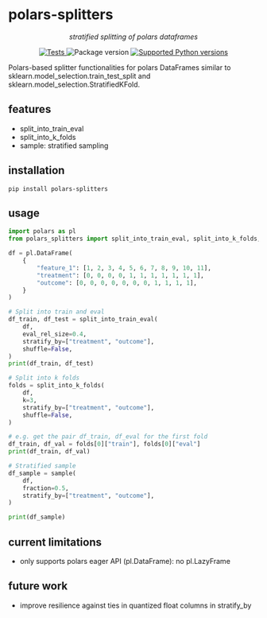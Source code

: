 # polars-splitters

<p align="center">
 <em>stratified splitting of polars dataframes</em>
</p>
<p align="center">
<a href="https://github.com/machml/polars-splitters/actions" target="_blank">
<img src="https://github.com/machml/polars_splitters/actions/workflows/test.yml/badge.svg" alt="Tests">
</a>
<img src="https://img.shields.io/pypi/v/polars-splitters?color=%2334D058&label=pypi%20package" alt="Package version">
<a href="https://pypi.org/project/polars-splitters" target="_blank">
<img src="https://img.shields.io/pypi/pyversions/polars-splitters.svg?color=%2334D058" alt="Supported Python versions">
</a>
</p>

Polars-based splitter functionalities for polars DataFrames similar to sklearn.model_selection.train_test_split and sklearn.model_selection.StratifiedKFold.

## features

- split_into_train_eval
- split_into_k_folds
- sample: stratified sampling

## installation

```shell
pip install polars-splitters
```

## usage

```python
import polars as pl
from polars_splitters import split_into_train_eval, split_into_k_folds, sample

df = pl.DataFrame(
    {
        "feature_1": [1, 2, 3, 4, 5, 6, 7, 8, 9, 10, 11],
        "treatment": [0, 0, 0, 0, 1, 1, 1, 1, 1, 1, 1],
        "outcome": [0, 0, 0, 0, 0, 0, 0, 1, 1, 1, 1],
    }
)

# Split into train and eval
df_train, df_test = split_into_train_eval(
    df,
    eval_rel_size=0.4,
    stratify_by=["treatment", "outcome"],
    shuffle=False,
)
print(df_train, df_test)

# Split into k folds
folds = split_into_k_folds(
    df,
    k=3,
    stratify_by=["treatment", "outcome"],
    shuffle=False,
)

# e.g. get the pair df_train, df_eval for the first fold
df_train, df_val = folds[0]["train"], folds[0]["eval"]
print(df_train, df_val)

# Stratified sample
df_sample = sample(
    df,
    fraction=0.5,
    stratify_by=["treatment", "outcome"],
)

print(df_sample)
```

## current limitations

- only supports polars eager API (pl.DataFrame): no pl.LazyFrame

## future work

- improve resilience against ties in quantized float columns in stratify_by
